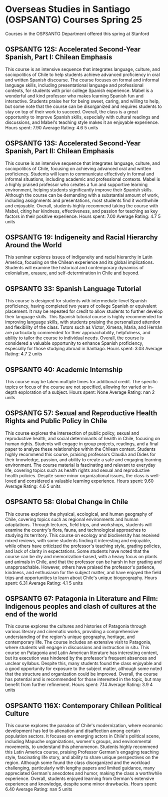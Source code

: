 # Overseas Studies in Santiago (OSPSANTG) Courses Spring 25 
Courses in the OSPSANTG Department offered this spring at Stanford
 ## OSPSANTG 12S: Accelerated Second-Year Spanish, Part I: Chilean Emphasis
This course is an intensive sequence that integrates language, culture, and sociopolitics of Chile to help students achieve advanced proficiency in oral and written Spanish discourse. The course focuses on formal and informal language skills, including presentational language and professional contexts, for students with prior college Spanish experience.
Mabel is a wonderful and kind professor who makes learning Spanish fun and interactive. Students praise her for being sweet, caring, and willing to help, but some note that the course can be disorganized and requires students to stay on top of their work to succeed. Overall, the class is a great opportunity to improve Spanish skills, especially with cultural readings and discussions, and Mabel's teaching style makes it an enjoyable experience.
Hours spent: 7.90
Average Rating: 4.6
5 units
## OSPSANTG 13S: Accelerated Second-Year Spanish, Part II: Chilean Emphasis
This course is an intensive sequence that integrates language, culture, and sociopolitics of Chile, focusing on achieving advanced oral and written proficiency. Students will learn to communicate effectively in formal and informal situations, including academic and professional contexts.
Mabel is a highly praised professor who creates a fun and supportive learning environment, helping students significantly improve their Spanish skills. Although the course can be demanding with a substantial amount of work, including assignments and presentations, most students find it worthwhile and enjoyable. Overall, students highly recommend taking the course with Mabel, citing her kindness, effectiveness, and passion for teaching as key factors in their positive experience.
Hours spent: 7.00
Average Rating: 4.7
5 units
## OSPSANTG 19: Indigeneity and Racial Hierarchy Around the World
This seminar explores issues of indigeneity and racial hierarchy in Latin America, focusing on the Chilean experience and its global implications. Students will examine the historical and contemporary dynamics of colonialism, erasure, and self-determination in Chile and beyond.
## OSPSANTG 33: Spanish Language Tutorial
This course is designed for students with intermediate-level Spanish proficiency, having completed two years of college Spanish or equivalent placement. It may be repeated for credit to allow students to further develop their language skills.
This Spanish tutorial course is highly recommended for improving language skills, with students praising the personalized attention and flexibility of the class. Tutors such as Victor, Ximena, Maria, and Hernán are particularly commended for their approachability, helpfulness, and ability to tailor the course to individual needs. Overall, the course is considered a valuable opportunity to enhance Spanish proficiency, especially for those studying abroad in Santiago.
Hours spent: 3.03
Average Rating: 4.7
2 units
## OSPSANTG 40: Academic Internship
This course may be taken multiple times for additional credit. The specific topics or focus of the course are not specified, allowing for varied or in-depth exploration of a subject.
Hours spent: None
Average Rating: nan
2 units
## OSPSANTG 57: Sexual and Reproductive Health Rights and Public Policy in Chile
This course explores the intersection of public policy, sexual and reproductive health, and social determinants of health in Chile, focusing on human rights. Students will engage in group projects, readings, and a final paper to analyze these relationships within the Chilean context.
Students highly recommend this course, praising professors Claudia and Dides for their knowledge, passion, and ability to create a safe and engaging learning environment. The course material is fascinating and relevant to everyday life, covering topics such as health rights and sexual and reproductive health policies. Despite some minor organizational issues, the class is well-loved and considered a valuable learning experience.
Hours spent: 9.60
Average Rating: 4.6
5 units
## OSPSANTG 58: Global Change in Chile
This course explores the physical, ecological, and human geography of Chile, covering topics such as regional environments and human adaptations. Through lectures, field trips, and workshops, students will examine the country's flora, fauna, and technological approaches to studying its territory.
This course on ecology and biodiversity has received mixed reviews, with some students finding it interesting and enjoyable, while others have criticized the professor's teaching style, grading policies, and lack of clarity in expectations. Some students have noted that the course can be dry and memorization-based, with a heavy focus on plants and animals in Chile, and that the professor can be harsh in her grading and unapproachable. However, others have praised the professor's patience, kindness, and enthusiasm for the subject matter, and have enjoyed the field trips and opportunities to learn about Chile's unique biogeography.
Hours spent: 6.31
Average Rating: 4.1
5 units
## OSPSANTG 67: Patagonia in Literature and Film: Indigenous peoples and clash of cultures at the end of the world
This course explores the cultures and histories of Patagonia through various literary and cinematic works, providing a comprehensive understanding of the region's unique geography, heritage, and contemporary life. The course includes an extensive visit to Patagonia, where students will engage in discussions and instruction in situ.
This course on Patagonia and Latin American literature has interesting content, but its execution was hindered by the professor's frequent absences and unclear syllabus. Despite this, many students found the class enjoyable and a good opportunity for exposure to the subject matter, although some noted that the structure and organization could be improved. Overall, the course has potential and is recommended for those interested in the topic, but may benefit from further refinement.
Hours spent: 7.14
Average Rating: 3.9
4 units
## OSPSANTG 116X: Contemporary Chilean Political Culture
This course explores the paradox of Chile's modernization, where economic development has led to alienation and disaffection among certain population sectors. It focuses on emerging actors in Chile's political scene, including Mapuche organizations, women's groups, and environmental movements, to understand this phenomenon.
Students highly recommend this Latin America course, praising Professor German's engaging teaching style, fascinating life story, and ability to share unique perspectives on the region. Although some found the class disorganized and the workload challenging, particularly with lengthy papers and limited guidance, many appreciated German's anecdotes and humor, making the class a worthwhile experience. Overall, students enjoyed learning from German's extensive experience and knowledge, despite some minor drawbacks.
Hours spent: 6.40
Average Rating: nan
5 units